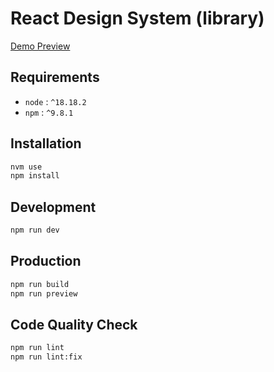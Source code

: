 # React Design System (library)

[Demo Preview](https://adrienloup.github.io/ds/)

## Requirements

- `node` : `^18.18.2`
- `npm` : `^9.8.1`

## Installation

```bash
nvm use
npm install
```

## Development

```bash
npm run dev
```

## Production

```bash
npm run build
npm run preview
```

## Code Quality Check

```bash
npm run lint
npm run lint:fix
```
